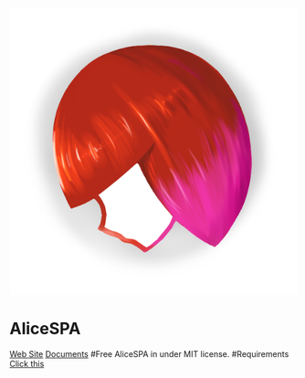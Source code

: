 ![Logo](https://github.com/TeamUnfinite/AliceSPA/blob/master/Documents/logo.png)

# AliceSPA
[Web Site](https://teamunfinite.github.io/AliceSPASite/)
[Documents](https://github.com/TeamUnfinite/AliceSPA/wiki)
#Free
AliceSPA in under MIT license.
#Requirements
[Click this](https://github.com/TeamUnfinite/AliceSPA/wiki/1.-Developing-requirements)
